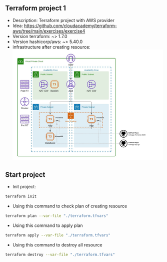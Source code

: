 ## Terraform project 1
- Description: Terraform project with AWS provider
- Idea: https://github.com/cloudacademy/terraform-aws/tree/main/exercises/exercise4
- Version terraform: ~> 1.7.0
- Version hashicorp/aws: ~> 5.40.0
- infrastructure after creating resource:
    ![infrastructure](./statics/AWS-VPC-FullApp.jpg)
## Start project
- Init project:
```sh
terraform init
```

- Using this command  to check plan of creating resource
```sh
terraform plan --var-file "./terraform.tfvars"
```

- Using this command to apply plan
```sh
terraform apply --var-file "./terraform.tfvars"
```

- Using this command to destroy all resource
```sh
terraform destroy --var-file "./terraform.tfvars"
```